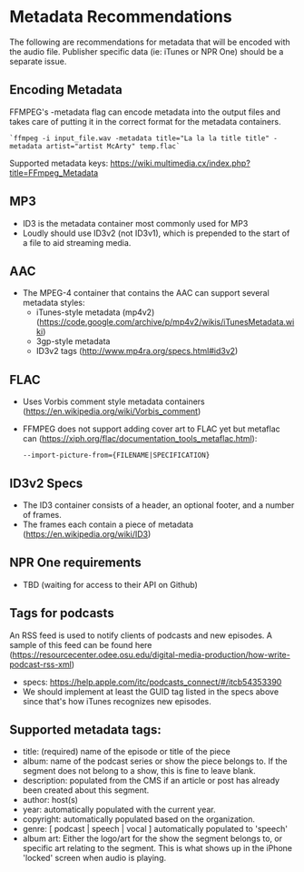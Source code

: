 # Metadata Recommendations
The following are recommendations for metadata that will be encoded with the audio file.  Publisher
specific data (ie: iTunes or NPR One) should be a separate issue.


## Encoding Metadata
FFMPEG's -metadata flag can encode metadata into the output files and takes care of putting it in the correct format 
for the metadata containers.
    
    `ffmpeg -i input_file.wav -metadata title="La la la title title" -metadata artist="artist McArty" temp.flac`
    
Supported metadata keys: https://wiki.multimedia.cx/index.php?title=FFmpeg_Metadata

## MP3
* ID3 is the metadata container most commonly used for MP3
* Loudly should use ID3v2 (not ID3v1), which is prepended to the start of a file to aid streaming media.

## AAC
* The MPEG-4 container that contains the AAC can support several metadata styles:
    * iTunes-style metadata (mp4v2) (https://code.google.com/archive/p/mp4v2/wikis/iTunesMetadata.wiki)
    * 3gp-style metadata
    * ID3v2 tags (http://www.mp4ra.org/specs.html#id3v2)
    
## FLAC
* Uses Vorbis comment style metadata containers (https://en.wikipedia.org/wiki/Vorbis_comment)
* FFMPEG does not support adding cover art to FLAC yet but metaflac can (https://xiph.org/flac/documentation_tools_metaflac.html):

    `--import-picture-from={FILENAME|SPECIFICATION}	`

## ID3v2 Specs
* The ID3 container consists of a header, an optional footer, and a number of frames. 
* The frames each contain a piece of metadata (https://en.wikipedia.org/wiki/ID3)

## NPR One requirements
* TBD (waiting for access to their API on Github)

## Tags for podcasts
An RSS feed is used to notify clients of podcasts and new episodes.  A sample of this feed
can be found here (https://resourcecenter.odee.osu.edu/digital-media-production/how-write-podcast-rss-xml)
* specs: https://help.apple.com/itc/podcasts_connect/#/itcb54353390
* We should implement at least the GUID tag listed in the specs above since that's how iTunes
recognizes new episodes.

## Supported metadata tags:
* title: (required) name of the episode or title of the piece
* album: name of the podcast series or show the piece belongs to. If the segment does not belong to a show,
this is fine to leave blank.
* description: populated from the CMS if an article or post has already been created about this segment.
* author: host(s)
* year: automatically populated with the current year.
* copyright: automatically populated based on the organization.
* genre: [ podcast | speech | vocal ] automatically populated to 'speech' 
* album art: Either the logo/art for the show the segment belongs to, or specific art relating to the segment.  This
is what shows up in the iPhone 'locked' screen when audio is playing.

 
